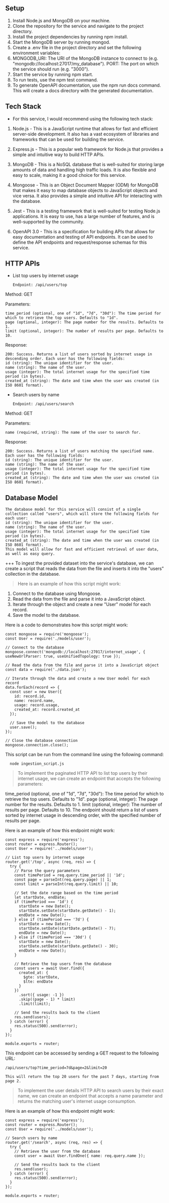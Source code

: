 
## Setup 

1. Install Node.js and MongoDB on your machine.
2. Clone the repository for the service and navigate to the project directory.
3. Install the project dependencies by running npm install.
4. Start the MongoDB server by running mongod.
5. Create a .env file in the project directory and set the following environment variables:
6. MONGODB_URI: The URI of the MongoDB instance to connect to (e.g. "mongodb://localhost:27017/my_database").
PORT: The port on which the service should run (e.g. "3000").
7. Start the service by running npm start.
8. To run tests, use the npm test command.
9. To generate OpenAPI documentation, use the npm run docs command. This will create a docs directory with the generated documentation.




## Tech Stack

+ For this service, I would recommend using the following tech stack:
1. Node.js - This is a JavaScript runtime that allows for fast and efficient server-side development. It also has a vast ecosystem of libraries and frameworks that can be used for building the service.

2. Express.js - This is a popular web framework for Node.js that provides a simple and intuitive way to build HTTP APIs.

3. MongoDB - This is a NoSQL database that is well-suited for storing large amounts of data and handling high traffic loads. It is also flexible and easy to scale, making it a good choice for this service.

4. Mongoose - This is an Object Document Mapper (ODM) for MongoDB that makes it easy to map database objects to JavaScript objects and vice versa. It also provides a simple and intuitive API for interacting with the database.

5. Jest - This is a testing framework that is well-suited for testing Node.js applications. It is easy to use, has a large number of features, and is well-supported by the community.

6. OpenAPI 3.0 - This is a specification for building APIs that allows for easy documentation and testing of API endpoints. It can be used to define the API endpoints and request/response schemas for this service.

## HTTP APIs

+ List top users by internet usage

      Endpoint: /api/users/top

Method: GET

Parameters:

    time_period (optional, one of "1d", "7d", "30d"): The time period for which to retrieve the top users. Defaults to "1d".
    page (optional, integer): The page number for the results. Defaults to 1.
    limit (optional, integer): The number of results per page. Defaults to 10.

Response:
  
    200: Success. Returns a list of users sorted by internet usage in descending order. Each user has the following fields:
    id (string): The unique identifier for the user.
    name (string): The name of the user.
    usage (integer): The total internet usage for the specified time period (in bytes).
    created_at (string): The date and time when the user was created (in ISO 8601 format).

+ Search users by name

      Endpoint: /api/users/search

Method: GET

Parameters:

    name (required, string): The name of the user to search for.

Response:

    200: Success. Returns a list of users matching the specified name. Each user has the following fields:
    id (string): The unique identifier for the user.
    name (string): The name of the user.
    usage (integer): The total internet usage for the specified time period (in bytes).
    created_at (string): The date and time when the user was created (in ISO 8601 format).

## Database Model

    The database model for this service will consist of a single collection called "users", which will store the following fields for each user:
    id (string): The unique identifier for the user.
    name (string): The name of the user.
    usage (integer): The total internet usage for the specified time period (in bytes).
    created_at (string): The date and time when the user was created (in ISO 8601 format).
    This model will allow for fast and efficient retrieval of user data, as well as easy query. 



+++ To ingest the provided dataset into the service's database, we can create a script that reads the data from the file and inserts it into the "users" collection in the database.

> Here is an example of how this script might work:

1. Connect to the database using Mongoose.
2. Read the data from the file and parse it into a JavaScript object.
3. Iterate through the object and create a new "User" model for each record.
4. Save the model to the database.


Here is a code to demonstrates how this script might work:

    const mongoose = require('mongoose');
    const User = require('./models/user');

    // Connect to the database
    mongoose.connect('mongodb://localhost:27017/internet_usage', { useNewUrlParser: true, useUnifiedTopology: true });

    // Read the data from the file and parse it into a JavaScript object
    const data = require('./data.json');

    // Iterate through the data and create a new User model for each record
    data.forEach(record => {
      const user = new User({
        id: record.id,
        name: record.name,
        usage: record.usage,
        created_at: record.created_at
      });

      // Save the model to the database
      user.save();
    });

    // Close the database connection
    mongoose.connection.close();


This script can be run from the command line using the following command:
      
      node ingestion_script.js



> To implement the paginated HTTP API to list top users by their internet usage, we can create an endpoint that accepts the following parameters:

  time_period (optional, one of "1d", "7d", "30d"): The time period for which to retrieve the top users. Defaults to "1d".
  page (optional, integer): The page number for the results. Defaults to 1.
  limit (optional, integer): The number of results per page. Defaults to 10.
  The endpoint should return a list of users sorted by internet usage in descending order, with the specified number of results per page.

Here is an example of how this endpoint might work:

    const express = require('express');
    const router = express.Router();
    const User = require('../models/user');

    // List top users by internet usage
    router.get('/top', async (req, res) => {
      try {
        // Parse the query parameters
        const timePeriod = req.query.time_period || '1d';
        const page = parseInt(req.query.page) || 1;
        const limit = parseInt(req.query.limit) || 10;

        // Set the date range based on the time period
        let startDate, endDate;
        if (timePeriod === '1d') {
          startDate = new Date();
          startDate.setDate(startDate.getDate() - 1);
          endDate = new Date();
        } else if (timePeriod === '7d') {
          startDate = new Date();
          startDate.setDate(startDate.getDate() - 7);
          endDate = new Date();
        } else if (timePeriod === '30d') {
          startDate = new Date();
          startDate.setDate(startDate.getDate() - 30);
          endDate = new Date();
        }

        // Retrieve the top users from the database
        const users = await User.find({
          created_at: {
            $gte: startDate,
            $lte: endDate
          }
        })
          .sort({ usage: -1 })
          .skip((page - 1) * limit)
          .limit(limit);

        // Send the results back to the client
        res.send(users);
      } catch (error) {
        res.status(500).send(error);
      }
    });

    module.exports = router;


This endpoint can be accessed by sending a GET request to the following URL:

    /api/users/top?time_period=7d&page=2&limit=20

    This will return the top 20 users for the past 7 days, starting from page 2.


> To implement the user details HTTP API to search users by their exact name, we can create an endpoint that accepts a name parameter and returns the matching user's internet usage consumption.

Here is an example of how this endpoint might work:

    const express = require('express');
    const router = express.Router();
    const User = require('../models/user');

    // Search users by name
    router.get('/search', async (req, res) => {
      try {
        // Retrieve the user from the database
        const user = await User.findOne({ name: req.query.name });

        // Send the results back to the client
        res.send(user);
      } catch (error) {
        res.status(500).send(error);
      }
    });

    module.exports = router;

